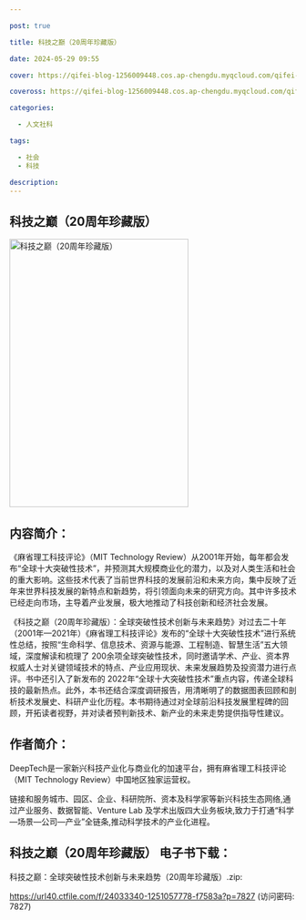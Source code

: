 ```yaml
---

post: true

title: 科技之巅（20周年珍藏版）

date: 2024-05-29 09:55

cover: https://qifei-blog-1256009448.cos.ap-chengdu.myqcloud.com/qifei-blog/65cb602b9f345e8d033aab13.jpg

coveross: https://qifei-blog-1256009448.cos.ap-chengdu.myqcloud.com/qifei-blog/65cb602b9f345e8d033aab13.jpg

categories:

  - 人文社科

tags:

  - 社会
  - 科技

description:
---
```




## 科技之巅（20周年珍藏版）
<img alt="科技之巅（20周年珍藏版） " class="aligncenter loaded" data-was-processed="true" decoding="async" fetchpriority="high" height="471" src="https://qifei-blog-1256009448.cos.ap-chengdu.myqcloud.com/qifei-blog/65cb602b9f345e8d033aab13.jpg " style="cursor: zoom-in;" width="314"/>

## 内容简介：

《麻省理工科技评论》（MIT Technology Review）从2001年开始，每年都会发布“全球十大突破性技术”，并预测其大规模商业化的潜力，以及对人类生活和社会的重大影响。这些技术代表了当前世界科技的发展前沿和未来方向，集中反映了近年来世界科技发展的新特点和新趋势，将引领面向未来的研究方向。其中许多技术已经走向市场，主导着产业发展，极大地推动了科技创新和经济社会发展。

《科技之巅（20周年珍藏版）：全球突破性技术创新与未来趋势》对过去二十年（2001年—2021年）《麻省理工科技评论》发布的“全球十大突破性技术”进行系统性总结，按照“生命科学、信息技术、资源与能源、工程制造、智慧生活”五大领域，深度解读和梳理了 200余项全球突破性技术，同时邀请学术、产业、资本界权威人士对关键领域技术的特点、产业应用现状、未来发展趋势及投资潜力进行点评。书中还引入了新发布的 2022年“全球十大突破性技术”重点内容，传递全球科技的最新热点。此外，本书还结合深度调研报告，用清晰明了的数据图表回顾和剖析技术发展史、科研产业化历程。本书期待通过对全球前沿科技发展里程碑的回顾，开拓读者视野，并对读者预判新技术、新产业的未来走势提供指导性建议。

## 作者简介：

DeepTech是一家新兴科技产业化与商业化的加速平台，拥有麻省理工科技评论（MIT Technology Review）中国地区独家运营权。

链接和服务城市、园区、企业、科研院所、资本及科学家等新兴科技生态网络,通过产业服务、数据智能、Venture Lab 及学术出版四大业务板块,致力于打通“科学—场景—公司—产业”全链条,推动科学技术的产业化进程。

## 科技之巅（20周年珍藏版） 电子书下载：



科技之巅：全球突破性技术创新与未来趋势（20周年珍藏版）.zip: 

https://url40.ctfile.com/f/24033340-1251057778-f7583a?p=7827 (访问密码: 7827)
